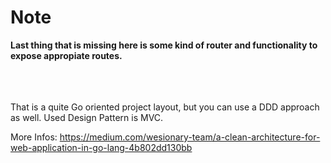 # Note
**Last thing that is missing here is some kind of router and functionality to expose appropiate routes.**
<br>
<br>
<br>
<br>

That is a quite Go oriented project layout, but you can use a DDD approach as well.
Used Design Pattern is MVC.



More Infos:
https://medium.com/wesionary-team/a-clean-architecture-for-web-application-in-go-lang-4b802dd130bb
